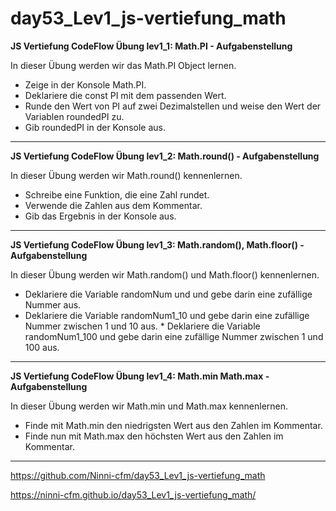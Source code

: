 # day53_Lev1_js-vertiefung_math

**JS Vertiefung CodeFlow Übung lev1_1: Math.PI - Aufgabenstellung**

In dieser Übung werden wir das Math.PI Object lernen.

-   Zeige in der Konsole Math.PI.
-   Deklariere die const PI mit dem passenden Wert.
-   Runde den Wert von PI auf zwei Dezimalstellen und weise den Wert der Variablen roundedPI zu.
-   Gib roundedPI in der Konsole aus.

---

**JS Vertiefung CodeFlow Übung lev1_2: Math.round() - Aufgabenstellung**

In dieser Übung werden wir Math.round() kennenlernen.

-   Schreibe eine Funktion, die eine Zahl rundet.
-   Verwende die Zahlen aus dem Kommentar.
-   Gib das Ergebnis in der Konsole aus.

---

**JS Vertiefung CodeFlow Übung lev1_3: Math.random(), Math.floor() - Aufgabenstellung**

In dieser Übung werden wir Math.random() und Math.floor() kennenlernen.

-   Deklariere die Variable randomNum und und gebe darin eine zufällige Nummer aus.
-   Deklariere die Variable randomNum1_10 und gebe darin eine zufällige Nummer zwischen 1 und 10 aus. \* Deklariere die Variable randomNum1_100 und gebe darin eine zufällige Nummer zwischen 1 und 100 aus.

---

**JS Vertiefung CodeFlow Übung lev1_4: Math.min Math.max - Aufgabenstellung**

In dieser Übung werden wir Math.min und Math.max kennenlernen.

-   Finde mit Math.min den niedrigsten Wert aus den Zahlen im Kommentar.
-   Finde nun mit Math.max den höchsten Wert aus den Zahlen im Kommentar.

---

https://github.com/Ninni-cfm/day53_Lev1_js-vertiefung_math

https://ninni-cfm.github.io/day53_Lev1_js-vertiefung_math/
